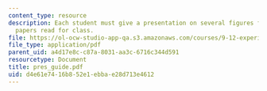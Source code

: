 ```yaml
---
content_type: resource
description: Each student must give a presentation on several figures from 2 of the
  papers read for class.
file: https://ol-ocw-studio-app-qa.s3.amazonaws.com/courses/9-12-experimental-molecular-neurobiology-fall-2006/d4e61e7416b852e1ebbae28d713e4612_pres_guide.pdf
file_type: application/pdf
parent_uid: a4d17e8c-c87a-8031-aa3c-6716c344d591
resourcetype: Document
title: pres_guide.pdf
uid: d4e61e74-16b8-52e1-ebba-e28d713e4612
---
```

